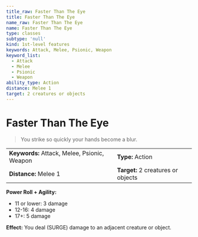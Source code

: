 ```yaml
---
title_raw: Faster Than The Eye
title: Faster Than The Eye
name_raw: Faster Than The Eye
name: Faster Than The Eye
type: classes
subtype: 'null'
kind: 1st-level features
keywords: Attack, Melee, Psionic, Weapon
keyword_list:
  - Attack
  - Melee
  - Psionic
  - Weapon
ability_type: Action
distance: Melee 1
target: 2 creatures or objects
---
```


# Faster Than The Eye

> You strike so quickly your hands become a blur.

|                                              |                                    |
| :------------------------------------------- | :--------------------------------- |
| **Keywords:** Attack, Melee, Psionic, Weapon | **Type:** Action                   |
| **Distance:** Melee 1                        | **Target:** 2 creatures or objects |

**Power Roll + Agility:**

- 11 or lower: 3 damage
- 12-16: 4 damage
- 17+: 5 damage

**Effect:** You deal (SURGE) damage to an adjacent creature or object.
